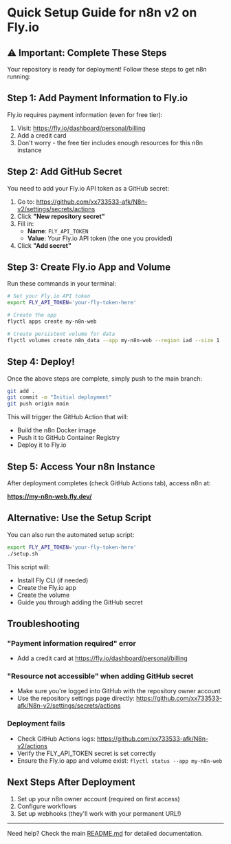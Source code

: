 # Quick Setup Guide for n8n v2 on Fly.io

## ⚠️ Important: Complete These Steps

Your repository is ready for deployment! Follow these steps to get n8n running:

## Step 1: Add Payment Information to Fly.io

Fly.io requires payment information (even for free tier):

1. Visit: https://fly.io/dashboard/personal/billing
2. Add a credit card
3. Don't worry - the free tier includes enough resources for this n8n instance

## Step 2: Add GitHub Secret

You need to add your Fly.io API token as a GitHub secret:

1. Go to: https://github.com/xx733533-afk/N8n-v2/settings/secrets/actions
2. Click **"New repository secret"**
3. Fill in:
   - **Name**: `FLY_API_TOKEN`
   - **Value**: Your Fly.io API token (the one you provided)
4. Click **"Add secret"**

## Step 3: Create Fly.io App and Volume

Run these commands in your terminal:

```bash
# Set your Fly.io API token
export FLY_API_TOKEN='your-fly-token-here'

# Create the app
flyctl apps create my-n8n-web

# Create persistent volume for data
flyctl volumes create n8n_data --app my-n8n-web --region iad --size 1
```

## Step 4: Deploy!

Once the above steps are complete, simply push to the main branch:

```bash
git add .
git commit -m "Initial deployment"
git push origin main
```

This will trigger the GitHub Action that will:
- Build the n8n Docker image
- Push it to GitHub Container Registry
- Deploy it to Fly.io

## Step 5: Access Your n8n Instance

After deployment completes (check GitHub Actions tab), access n8n at:

**https://my-n8n-web.fly.dev/**

## Alternative: Use the Setup Script

You can also run the automated setup script:

```bash
export FLY_API_TOKEN='your-fly-token-here'
./setup.sh
```

This script will:
- Install Fly CLI (if needed)
- Create the Fly.io app
- Create the volume
- Guide you through adding the GitHub secret

## Troubleshooting

### "Payment information required" error
- Add a credit card at https://fly.io/dashboard/personal/billing

### "Resource not accessible" when adding GitHub secret
- Make sure you're logged into GitHub with the repository owner account
- Use the repository settings page directly: https://github.com/xx733533-afk/N8n-v2/settings/secrets/actions

### Deployment fails
- Check GitHub Actions logs: https://github.com/xx733533-afk/N8n-v2/actions
- Verify the FLY_API_TOKEN secret is set correctly
- Ensure the Fly.io app and volume exist: `flyctl status --app my-n8n-web`

## Next Steps After Deployment

1. Set up your n8n owner account (required on first access)
2. Configure workflows
3. Set up webhooks (they'll work with your permanent URL!)

---

Need help? Check the main [README.md](README.md) for detailed documentation.
